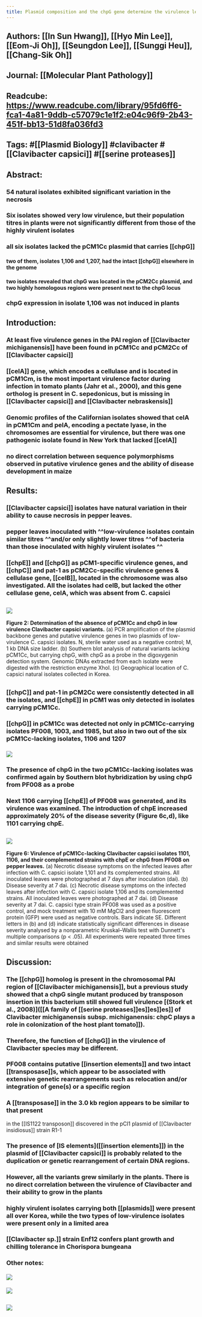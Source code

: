 ```yaml
---
title: Plasmid composition and the chpG gene determine the virulence level of Clavibacter capsici natural isolates in pepper
---
```


## **Authors**: [[In Sun Hwang]], [[Hyo Min Lee]], [[Eom-Ji Oh]], [[Seungdon Lee]], [[Sunggi Heu]], [[Chang-Sik Oh]]

## **Journal**: [[Molecular Plant Pathology]]

## **Readcube**: https://www.readcube.com/library/95fd6ff6-fca1-4a81-9ddb-c57079c1e1f2:e04c96f9-2b43-451f-bb13-51d8fa036fd3

## **Tags**: #[[Plasmid Biology]] #clavibacter #[[Clavibacter capsici]] #[[serine proteases]]

## **Abstract**:
### 54 natural isolates exhibited significant variation in the necrosis

### Six isolates showed very low virulence, but their population titres in plants were not significantly different from those of the highly virulent isolates

### all six isolates lacked the pCM1Cc plasmid that carries [[chpG]]
#### two of them, isolates 1,106 and 1,207, had the intact [[chpG]] elsewhere in the genome

#### two isolates revealed that chpG was located in the pCM2Cc plasmid, and two highly homologous regions were present next to the chpG locus

### chpG expression in isolate 1,106 was not induced in plants

## **Introduction**:
### At least five virulence genes in the PAI region of [[Clavibacter michiganensis]] have been found in pCM1Cc and pCM2Cc of [[Clavibacter capsici]]

### [[celA]] gene, which encodes a cellulase and is located in pCM1Cm, is the most important virulence factor during infection in tomato plants (Jahr et al., 2000), and this gene ortholog is present in C. sepedonicus, but is missing in [[Clavibacter capsici]] and [[Clavibacter nebraskensis]]

### Genomic profiles of the Californian isolates showed that celA in pCM1Cm and pelA, encoding a pectate lyase, in the chromosomes are essential for virulence, but there was one pathogenic isolate found in New York that lacked [[celA]]

### no direct correlation between sequence polymorphisms observed in putative virulence genes and the ability of disease development in maize

## **Results**:
### [[Clavibacter capsici]] isolates have natural variation in their ability to cause necrosis in pepper leaves.

### pepper leaves inoculated with ^^low-virulence isolates contain similar titres ^^and/or only slightly lower titres ^^of bacteria than those inoculated with highly virulent isolates ^^

### [[chpE]] and [[chpG]] as pCM1-specific virulence genes, and [[chpC]] and pat-1 as pCM2Cc-specific virulence genes & cellulase gene, [[celB]], located in the chromosome was also investigated. All the isolates had celB, but lacked the other cellulase gene, celA, which was absent from C. capsici

## 
### ![](https://firebasestorage.googleapis.com/v0/b/firescript-577a2.appspot.com/o/imgs%2Fapp%2FQualifying_Exam%2FReaMBaUN9_.png?alt=media&token=b3133f1b-7de4-49f3-878d-72e1f0866e48)
**Figure 2: Determination of the absence of pCM1Cc and chpG in low virulence Clavibacter capsici variants.** (a) PCR amplification of the plasmid backbone genes and putative virulence genes in two plasmids of low-virulence C. capsici isolates. N, sterile water used as a negative control; M, 1 kb DNA size ladder. (b) Southern blot analysis of natural variants lacking pCM1Cc, but carrying chpG, with chpG as a probe in the digoxygenin detection system. Genomic DNAs extracted from each isolate were digested with the restriction enzyme XhoI. (c) Geographical location of C. capsici natural isolates collected in Korea.

## 
### [[chpC]] and pat-1 in pCM2Cc were consistently detected in all the isolates, and [[chpE]] in pCM1 was only detected in isolates carrying pCM1Cc. 

### [[chpG]] in pCM1Cc was detected not only in pCM1Cc-carrying isolates PF008, 1003, and 1985, but also in two out of the six pCM1Cc-lacking isolates, 1106 and 1207

### ![](https://firebasestorage.googleapis.com/v0/b/firescript-577a2.appspot.com/o/imgs%2Fapp%2FQualifying_Exam%2F2VvsQ97Azb.png?alt=media&token=8449e6cc-52b9-4c80-a7ff-c9135c784f86)

### The presence of chpG in the two pCM1Cc-lacking isolates was confirmed  again by Southern blot hybridization by using chpG from PF008 as a probe 

### Next 1106 carrying [[chpE]] of PF008 was generated, and its virulence was  examined. The introduction of chpE increased approximately 20% of the disease severity (Figure 6c,d), like 1101 carrying chpE.

## 
### ![](https://firebasestorage.googleapis.com/v0/b/firescript-577a2.appspot.com/o/imgs%2Fapp%2FQualifying_Exam%2F56DjlfLHZ6.png?alt=media&token=979a7dc7-bbd5-42ad-a091-3c179c034811)
**Figure 6: Virulence of pCM1Cc-lacking Clavibacter capsici isolates 1101, 1106, and their complemented strains with chpE or chpG from PF008 on pepper leaves.** (a) Necrotic disease symptoms on the infected leaves after infection with C. capsici isolate 1,101 and its complemented strains. All inoculated leaves were photographed at 7 days after inoculation (dai). (b) Disease severity at 7 dai. (c) Necrotic disease symptoms on the infected leaves after infection with C. capsici isolate 1,106 and its complemented strains. All inoculated leaves were photographed at 7 dai. (d) Disease severity at 7 dai. C. capsici type strain PF008 was used as a positive control, and mock treatment with 10 mM MgCl2 and green fluorescent protein (GFP) were used as negative controls. Bars indicate SE. Different letters in (b) and (d) indicate statistically significant differences in disease severity analysed by a 
nonparametric Kruskal–Wallis test with Dunnett's multiple comparisons (p < .05). All experiments were repeated three times and similar results were obtained

## **Discussion**:
### The [[chpG]] homolog is present in the chromosomal PAI region of [[Clavibacter michiganensis]], but a previous study showed that a chpG single mutant produced by transposon insertion in this bacterium still showed full virulence [(Stork et al., 2008)]([[A family of [[serine proteases]]es]]es]]es]] of Clavibacter michiganensis subsp. michiganensis: chpC plays a role in colonization of the host plant tomato]]).

### Therefore, the function of [[chpG]] in the virulence of Clavibacter species may be different.

### PF008 contains putative [[insertion elements]] and two intact [[transposase]]s, which appear to be associated with extensive genetic rearrangements such as relocation and/or integration of gene(s) or a specific region

### A [[transposase]] in the 3.0 kb region appears to be similar to that present
 in the [[IS1122 transposon]] discovered in the pCI1 plasmid of [[Clavibacter insidiosus]] strain R1-1

### The presence of [IS elements]([[insertion elements]]) in the plasmid of [[Clavibacter capsici]] is probably related to the duplication or genetic rearrangement of certain DNA regions.

### However, all the variants grew similarly in the plants. There is no direct correlation between the virulence of Clavibacter and their ability to grow in the plants

### highly virulent isolates carrying both [[plasmids]] were present all over Korea,  while the two types of low-virulence isolates were present only in a limited area

### [[Clavibacter sp.]] strain Enf12 confers plant growth and chilling tolerance in  Chorispora bungeana

### Other notes:
#### ![](https://firebasestorage.googleapis.com/v0/b/firescript-577a2.appspot.com/o/imgs%2Fapp%2FQualifying_Exam%2FXgE18mrLKd.png?alt=media&token=90dfc0e2-0548-4ee0-a529-f54b451a9b5d)

#### ![](https://firebasestorage.googleapis.com/v0/b/firescript-577a2.appspot.com/o/imgs%2Fapp%2FQualifying_Exam%2FkiRaQ1q5i0.png?alt=media&token=ff125495-376c-4bbf-a7cd-c468b608235d)

## ![](https://firebasestorage.googleapis.com/v0/b/firescript-577a2.appspot.com/o/imgs%2Fapp%2FQualifying_Exam%2FbFO9FWzXBn.png?alt=media&token=798187f3-fea4-43eb-b8f7-5aa642ac54e3)
